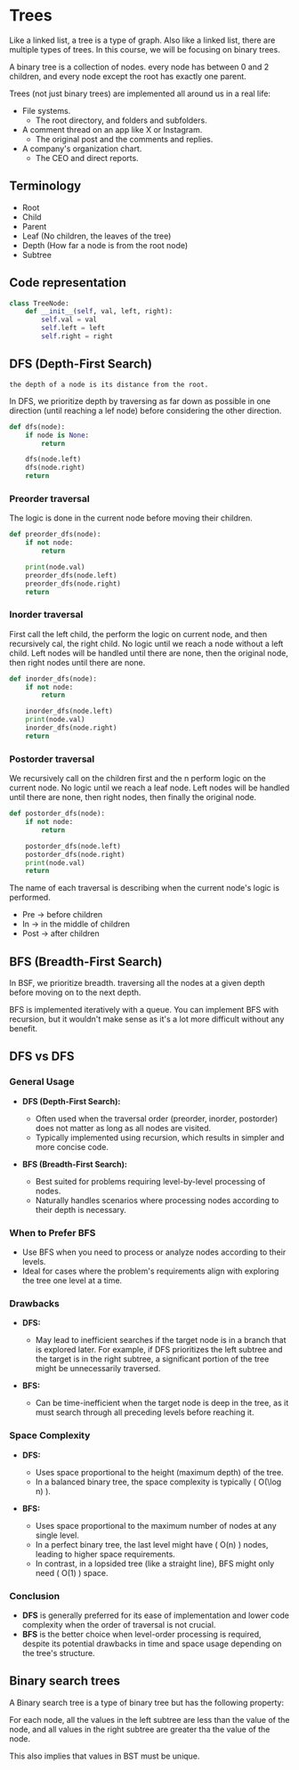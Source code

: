 # Trees

Like a linked list, a tree is a type of graph. Also like a linked list, there are multiple types of trees. In this course, we will be focusing on binary trees.

A binary tree is a collection of nodes. every node has between 0 and 2 children, and every node except the root has exactly one parent.

Trees (not just binary trees) are implemented all around us in a real life:

- File systems.
  - The root directory, and folders and subfolders.
- A comment thread on an app like X or Instagram.
  - The original post and the comments and replies.
- A company's organization chart.
  - The CEO and direct reports.

## Terminology

- Root
- Child
- Parent
- Leaf (No children, the leaves of the tree)
- Depth (How far a node is from the root node)
- Subtree

## Code representation

```python
class TreeNode:
    def __init__(self, val, left, right):
        self.val = val
        self.left = left
        self.right = right
```



## DFS (Depth-First Search)

``the depth of a node is its distance from the root.``

In DFS, we prioritize depth by traversing as far down as possible in one direction (until reaching a lef node) before considering the other direction.

```python
def dfs(node):
    if node is None:
        return

    dfs(node.left)
    dfs(node.right)
    return
```

### Preorder traversal

The logic is done in the current node before moving their children.

```python
def preorder_dfs(node):
    if not node:
        return

    print(node.val)
    preorder_dfs(node.left)
    preorder_dfs(node.right)
    return
```

### Inorder traversal

First call the left child, the perform the logic on current node, and then recursively cal, the right child. 
No logic until we reach a node without a left child.
Left nodes will be handled until there are none, then the original node, then right nodes until there are none.

```python
def inorder_dfs(node):
    if not node:
        return

    inorder_dfs(node.left)
    print(node.val)
    inorder_dfs(node.right)
    return
```

### Postorder traversal

We recursively call on the children first and the n perform logic on the current node. No logic until we reach a leaf node.
Left nodes will be handled until there are none, then right nodes, then finally the original node.

```python
def postorder_dfs(node):
    if not node:
        return

    postorder_dfs(node.left)
    postorder_dfs(node.right)
    print(node.val)
    return
```

The name of each traversal is describing when the current node's logic is performed.

- Pre -> before children
- In -> in the middle of children
- Post -> after children

## BFS (Breadth-First Search)

In BSF, we prioritize breadth. traversing all the nodes at a given depth before moving on to the next depth.

BFS is implemented iteratively with a queue. You can implement BFS with recursion, but it wouldn't make sense as it's
a lot more difficult without any benefit.

## DFS vs DFS

### General Usage
- **DFS (Depth-First Search):**
  - Often used when the traversal order (preorder, inorder, postorder) does not matter as long as all nodes are visited.
  - Typically implemented using recursion, which results in simpler and more concise code.
  
- **BFS (Breadth-First Search):**
  - Best suited for problems requiring level-by-level processing of nodes.
  - Naturally handles scenarios where processing nodes according to their depth is necessary.

### When to Prefer BFS
- Use BFS when you need to process or analyze nodes according to their levels.
- Ideal for cases where the problem's requirements align with exploring the tree one level at a time.

### Drawbacks
- **DFS:**
  - May lead to inefficient searches if the target node is in a branch that is explored later. For example, if DFS prioritizes the left subtree and the target is in the right subtree, a significant portion of the tree might be unnecessarily traversed.

- **BFS:**
  - Can be time-inefficient when the target node is deep in the tree, as it must search through all preceding levels before reaching it.

### Space Complexity
- **DFS:**
  - Uses space proportional to the height (maximum depth) of the tree.
  - In a balanced binary tree, the space complexity is typically \( O(\log n) \).

- **BFS:**
  - Uses space proportional to the maximum number of nodes at any single level.
  - In a perfect binary tree, the last level might have \( O(n) \) nodes, leading to higher space requirements.
  - In contrast, in a lopsided tree (like a straight line), BFS might only need \( O(1) \) space.

### Conclusion
- **DFS** is generally preferred for its ease of implementation and lower code complexity when the order of traversal is not crucial.
- **BFS** is the better choice when level-order processing is required, despite its potential drawbacks in time and space usage depending on the tree's structure.

## Binary search trees

A Binary search tree is a type of binary tree but has the following property:

For each node, all the values in the left subtree are less than the value of the node, and all values in the right
subtree are greater tha the value of the node.

This also implies that values in BST must be unique.






